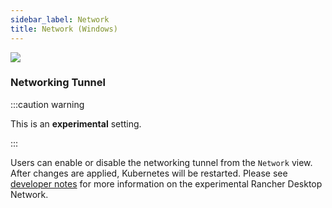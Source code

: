 ```yaml
---
sidebar_label: Network
title: Network (Windows)
---
```


![](rd-versioned-asset://preferences/Windows_wsl_tabNetwork.png)

### Networking Tunnel

:::caution warning

This is an **experimental** setting.

:::

Users can enable or disable the networking tunnel from the `Network` view. After changes are applied, Kubernetes will be restarted. Please see [developer notes](https://github.com/rancher-sandbox/rancher-desktop-networking) for more information on the experimental Rancher Desktop Network.
